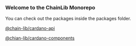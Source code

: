 ### Welcome to the ChainLib Monorepo
You can check out the packages inside the packages folder.

[@chain-lib/cardano-api](https://github.com/chain-lib/chain-lib/tree/main/packages/cardano-api)

[@chian-lib/cardano-components](https://github.com/chain-lib/chain-lib/tree/main/packages/cardano-components)
